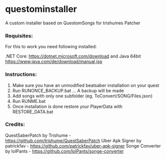 # questominstaller
A custom installer based on QuestomSongs for trishumes Patcher

### Requisites:

For this to work you need following installed:

.NET Core: https://dotnet.microsoft.com/download and 
Java 64bit https://www.java.com/de/download/manual.jsp 


### Instructions:

1. Make sure you have an unmodified beatsaber installation on your quest
2. Run RUNONCE_BACKUP.bat ... A backup will be made
3. Add songs with only one subfolder (eg. ToConvert/SONG/Files.json)
4. Run RUNME.bat
5. Once installation is done restore your PlayerData with RESTORE_DATA.bat


### Credits:

QuestSaberPatch by Trishume - https://github.com/trishume/QuestSaberPatch 
Uber Apk Signer by patrickfav - https://github.com/patrickfav/uber-apk-signer
Songe Converter by lolPants - https://github.com/lolPants/songe-converter

